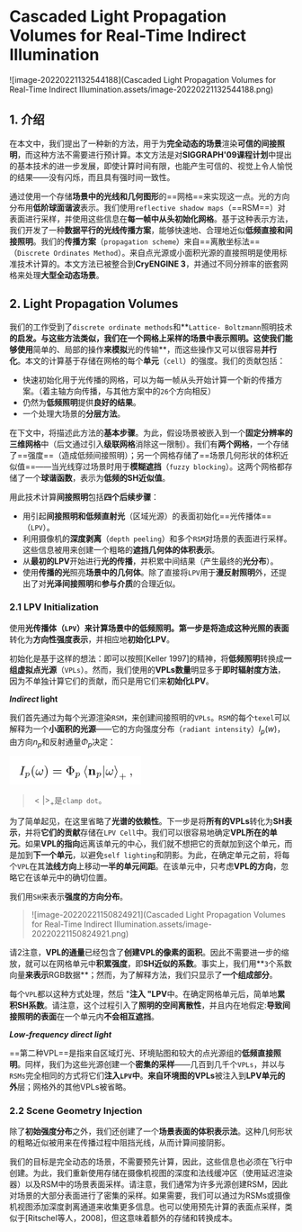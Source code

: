 # Cascaded Light Propagation Volumes for Real-Time Indirect Illumination

![image-20220221132544188](Cascaded Light Propagation Volumes for Real-Time Indirect Illumination.assets/image-20220221132544188.png)



## 1. 介绍

在本文中，我们提出了一种新的方法，用于为**完全动态的场景**渲染**可信的间接照明**，而这种方法不需要进行预计算。本文方法是对**SIGGRAPH'09课程计划**中提出的基本技术的进一步发展，即使计算时间有限，也能产生可信的、视觉上令人愉悦的结果——没有闪烁，而且具有强时间一致性。

通过使用一个存储**场景中的光线和几何图形**的==网格==来实现这一点。光的方向分布用**低阶球面谐波**表示。我们使用`reflective shadow maps`（==RSM==）对表面进行采样，并使用这些信息在**每一帧中从头初始化网格**。基于这种表示方法，我们开发了一种**数据平行的光线传播方案**，能够快速地、合理地近似**低频直接和间接照明**。我们的**传播方案**（`propagation scheme`）来自==离散坐标法==（`Discrete Ordinates Method`）。来自点光源或小面积光源的直接照明是使用标准技术计算的。本文方法已被整合到**CryENGINE 3**，并通过不同分辨率的嵌套网格来处理**大型全动态场景**。



## 2. Light Propagation Volumes

我们的工作受到了`discrete ordinate methods`和**`Lattice- Boltzmann`照明技术**的启发。与这些方法类似，我们在一个网格上采样的场景中表示照明。这使我们能够使用**简单的、局部的操作**来模拟**光的传输**，而这些操作又可以很容易**并行化**。本文的计算基于存储在网格的每个**单元**（`cell`）的强度。我们的贡献包括：

+ 快速初始化用于光传播的网格，可以为每一帧从头开始计算一个新的传播方案。（着主轴方向传播，与其他方案中的`26`个方向相反）
+ 仍然为**低频照明**提供**良好的结果**。
+ 一个处理大场景的**分层方法**。

在下文中，将描述此方法的**基本步骤**。为此，假设场景被嵌入到一个**固定分辨率的三维网格**中（后文通过引入**级联网格**消除这一限制）。我们有**两个网格**，一个存储了==强度==（造成低频间接照明）；另一个网格存储了==场景几何形状的体积近似值==——当光线穿过场景时用于**模糊遮挡**（`fuzzy blocking`）。这两个网格都存储了一个**球谐函数**，表示为**低频的SH近似值**。

用此技术计算**间接照明**包括**四个后续步骤**：

- 用引起**间接照明和低频直射光**（区域光源）的表面初始化==光传播体==（`LPV`）。
- 利用摄像机的**深度剥离**（`depth peeling`）和多个`RSM`对场景的表面进行采样。这些信息被用来创建一个粗略的**遮挡几何体的体积表示**。
- 从**最初的LPV**开始进行**光的传播**，并积累中间结果（产生最终的**光分布**）。
- 使用**传播的光**照亮**场景中的几何体**。除了直接将`LPV`用于**漫反射照明**外，还提出了对**光泽间接照明**和**参与介质**的合理近似。



### 2.1 LPV Initialization

使用**光传播体（`LPV`）**来计算场景中的低频照明。第一步是将**造成这种光照的表面**转化为**方向性强度表示**，并相应地**初始化LPV**。

初始化是基于这样的想法：即可以按照[Keller 1997]的精神，将**低频照明**转换成**一组虚拟点光源**（`VPLs`）。然而，我们使用的**VPLs数量**明显多于**即时辐射度方法**，因为不单独计算它们的贡献，而只是用它们来**初始化LPV**。

***Indirect* light**

我们首先通过为每个光源渲染`RSM`，来创建间接照明的`VPLs`。`RSM`的每个`texel`可以解释为一个**小面积的光源**——它的方向强度分布（`radiant intensity`）$I_p(w)$，由方向$n_p$和反射通量$\Phi_p$决定：

<img src="Cascaded Light Propagation Volumes for Real-Time Indirect Illumination.assets/image-20220221144558612.png" alt="image-20220221144558612" style="zoom: 80%;" />

> $<|>_+$是`clamp dot`。

为了简单起见，在这里省略了**光谱的依赖性**。下一步是将**所有的VPLs**转化为**SH表示**，并将**它们的贡献**存储在`LPV Cell`中。我们可以很容易地确定**VPL所在的单元**。如果**VPL的指向**远离该单元的中心，我们就不想把它的贡献加到这个单元，而是加到**下一个单元**，以避免`self lighting`和阴影。为此，在确定单元之前，将每个`VPL`在其**法线方向**上移动**一半的单元间距**。在该单元中，只考虑**VPL的方向**，忽略它在该单元中的确切位置。

我们用`SH`来表示**强度的方向分布**。

> ![image-20220221150824921](Cascaded Light Propagation Volumes for Real-Time Indirect Illumination.assets/image-20220221150824921.png)

请2注意，**VPL的通量**已经包含了**创建VPL的像素的面积**。因此不需要进一步的缩放，就可以在网格单元中**积累强度**，即**SH近似的系数**。事实上，我们用**`3`个系数向量**来表示**RGB数据**；然而，为了解释方法，我们只显示了**一个组成部分**。

每个`VPL`都以这种方式处理，然后 "**注入 "LPV**中。在确定网格单元后，简单地**累积SH系数**。请注意，这个过程引入了**照明的空间离散性**，并且内在地假定:**导致间接照明的表面**在一个单元内**不会相互遮挡**。



***Low-frequency direct light***

==第二种VPL==是指来自区域灯光、环境贴图和较大的点光源组的**低频直接照明**。同样，我们为这些光源创建一个**密集的采样**——几百到几千个`VPLs`，并以与`RSMs`完全相同的方式将它们**注入`LPV`中**。**来自环境图的VPLs**被注入到**LPV单元的外**层；网格外的其他VPLs被省略。



### 2.2 Scene Geometry Injection

除了**初始强度分布**之外，我们还创建了一个**场景表面的体积表示法**。这种几何形状的粗略近似被用来在传播过程中阻挡光线，从而计算间接阴影。

我们的目标是完全动态的场景，不需要预先计算，因此，这些信息也必须在飞行中创建。为此，我们重新使用存储在摄像机视图的深度和法线缓冲区（使用延迟渲染器）以及RSM中的场景表面采样。请注意，我们通常为许多光源创建RSM，因此对场景的大部分表面进行了密集的采样。如果需要，我们可以通过为RSMs或摄像机视图添加深度剥离通道来收集更多信息。也可以使用预先计算的表面点采样，类似于[Ritschel等人，2008]，但这意味着额外的存储和转换成本。



